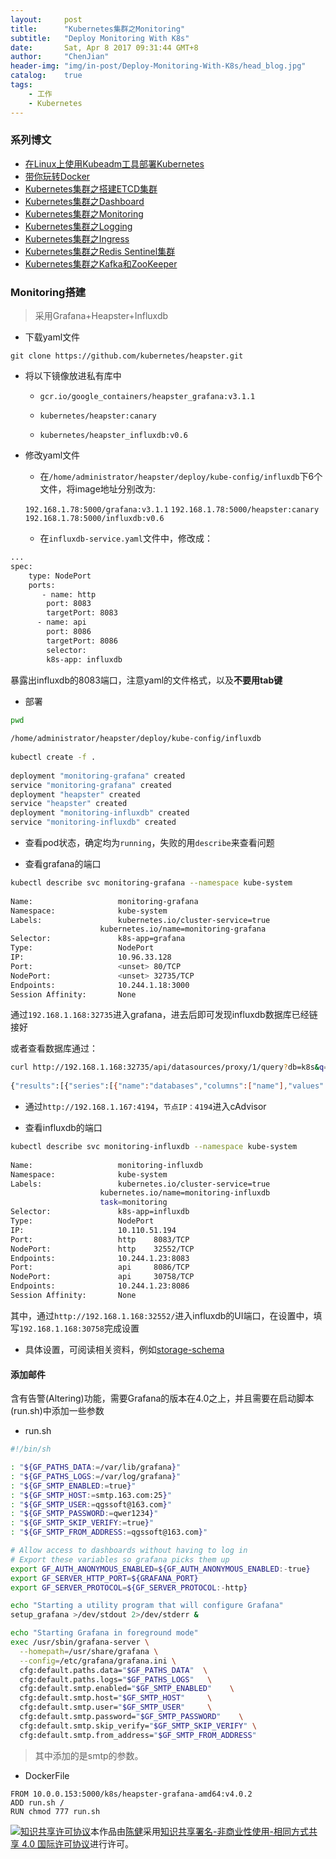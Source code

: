```yaml
---
layout:     post
title:      "Kubernetes集群之Monitoring"
subtitle:   "Deploy Monitoring With K8s"
date:       Sat, Apr 8 2017 09:31:44 GMT+8
author:     "ChenJian"
header-img: "img/in-post/Deploy-Monitoring-With-K8s/head_blog.jpg"
catalog:    true
tags:
    - 工作
    - Kubernetes
---
```


### 系列博文

- [在Linux上使用Kubeadm工具部署Kubernetes](https://o-my-chenjian.com/2016/12/08/Deploy-K8s-by-Kubeadm-on-Linux/)
- [带你玩转Docker](https://o-my-chenjian.com/2016/07/04/Easy-With-Docker/)
- [Kubernetes集群之搭建ETCD集群](https://o-my-chenjian.com/2017/04/08/Deploy-Etcd-Cluster/)
- [Kubernetes集群之Dashboard](https://o-my-chenjian.com/2017/04/08/Deploy-Dashboard-With-K8s/)
- [Kubernetes集群之Monitoring](https://o-my-chenjian.com/2017/04/08/Deploy-Monitoring-With-K8s/)
- [Kubernetes集群之Logging](https://o-my-chenjian.com/2017/04/08/Deploy-Logging-With-K8s/)
- [Kubernetes集群之Ingress](https://o-my-chenjian.com/2017/04/08/Deploy-Ingress-With-K8s/)
- [Kubernetes集群之Redis Sentinel集群](https://o-my-chenjian.com/2017/02/06/Deploy-Redis-Sentinel-Cluster-With-K8s/)
- [Kubernetes集群之Kafka和ZooKeeper](https://o-my-chenjian.com/2017/04/11/Deploy-Kafka-And-ZP-With-K8s/)

### Monitoring搭建

> 采用Grafana+Heapster+Influxdb

- 下载yaml文件

`git clone https://github.com/kubernetes/heapster.git`
	
- 将以下镜像放进私有库中

	- `gcr.io/google_containers/heapster_grafana:v3.1.1`

	- `kubernetes/heapster:canary`

	- `kubernetes/heapster_influxdb:v0.6` 

- 修改yaml文件

	* 在`/home/administrator/heapster/deploy/kube-config/influxdb`下6个文件，将image地址分别改为:
	
	`192.168.1.78:5000/grafana:v3.1.1`
	`192.168.1.78:5000/heapster:canary`
	`192.168.1.78:5000/influxdb:v0.6`
	
	* 在`influxdb-service.yaml`文件中，修改成：
	
``` bash
...
spec:
	type: NodePort
	ports:
	   - name: http
        port: 8083
        targetPort: 8083
      - name: api
        port: 8086
        targetPort: 8086
		selector:
        k8s-app: influxdb
```
	
暴露出influxdb的8083端口，注意yaml的文件格式，以及**不要用tab键**

- 部署

``` bash
pwd
	
/home/administrator/heapster/deploy/kube-config/influxdb
	
kubectl create -f .
	
deployment "monitoring-grafana" created
service "monitoring-grafana" created
deployment "heapster" created
service "heapster" created
deployment "monitoring-influxdb" created
service "monitoring-influxdb" created
```
	
- 查看pod状态，确定均为`running`，失败的用`describe`来查看问题

- 查看grafana的端口

``` bash
kubectl describe svc monitoring-grafana --namespace kube-system
	
Name:                   monitoring-grafana
Namespace:              kube-system
Labels:                 kubernetes.io/cluster-service=true
                    kubernetes.io/name=monitoring-grafana
Selector:               k8s-app=grafana
Type:                   NodePort
IP:                     10.96.33.128
Port:                   <unset> 80/TCP
NodePort:               <unset> 32735/TCP
Endpoints:              10.244.1.18:3000
Session Affinity:       None
```

通过`192.168.1.168:32735`进入grafana，进去后即可发现influxdb数据库已经链接好

或者查看数据库通过：
	
``` bash
curl http://192.168.1.168:32735/api/datasources/proxy/1/query?db=k8s&q=SHOW%20DATABASES&epoch=ms
	
{"results":[{"series":[{"name":"databases","columns":["name"],"values":[["_internal"],["k8s"]]}]}]}
```
	
- 通过`http://192.168.1.167:4194`，`节点IP：4194`进入cAdvisor

- 查看influxdb的端口

``` bash
kubectl describe svc monitoring-influxdb --namespace kube-system
	
Name:                   monitoring-influxdb
Namespace:              kube-system
Labels:                 kubernetes.io/cluster-service=true
                    kubernetes.io/name=monitoring-influxdb
                    task=monitoring
Selector:               k8s-app=influxdb
Type:                   NodePort
IP:                     10.110.51.194
Port:                   http    8083/TCP
NodePort:               http    32552/TCP
Endpoints:              10.244.1.23:8083
Port:                   api     8086/TCP
NodePort:               api     30758/TCP
Endpoints:              10.244.1.23:8086
Session Affinity:       None
```
	
其中，通过`http://192.168.1.168:32552/`进入influxdb的UI端口，在设置中，填写`192.168.1.168:30758`完成设置

- 具体设置，可阅读相关资料，例如[storage-schema](https://github.com/kubernetes/heapster/blob/master/docs/storage-schema.md)

#### 添加邮件

含有告警(Altering)功能，需要Grafana的版本在4.0之上，并且需要在启动脚本(run.sh)中添加一些参数

- run.sh

``` bash
#!/bin/sh

: "${GF_PATHS_DATA:=/var/lib/grafana}"
: "${GF_PATHS_LOGS:=/var/log/grafana}"
: "${GF_SMTP_ENABLED:=true}"
: "${GF_SMTP_HOST:=smtp.163.com:25}"
: "${GF_SMTP_USER:=qgssoft@163.com}"
: "${GF_SMTP_PASSWORD:=qwer1234}"
: "${GF_SMTP_SKIP_VERIFY:=true}"
: "${GF_SMTP_FROM_ADDRESS:=qgssoft@163.com}"

# Allow access to dashboards without having to log in
# Export these variables so grafana picks them up
export GF_AUTH_ANONYMOUS_ENABLED=${GF_AUTH_ANONYMOUS_ENABLED:-true}
export GF_SERVER_HTTP_PORT=${GRAFANA_PORT}
export GF_SERVER_PROTOCOL=${GF_SERVER_PROTOCOL:-http}

echo "Starting a utility program that will configure Grafana"
setup_grafana >/dev/stdout 2>/dev/stderr &

echo "Starting Grafana in foreground mode"
exec /usr/sbin/grafana-server \
  --homepath=/usr/share/grafana \
  --config=/etc/grafana/grafana.ini \
  cfg:default.paths.data="$GF_PATHS_DATA"  \
  cfg:default.paths.logs="$GF_PATHS_LOGS"   \
  cfg:default.smtp.enabled="$GF_SMTP_ENABLED"    \
  cfg:default.smtp.host="$GF_SMTP_HOST"     \
  cfg:default.smtp.user="$GF_SMTP_USER"     \
  cfg:default.smtp.password="$GF_SMTP_PASSWORD"    \
  cfg:default.smtp.skip_verify="$GF_SMTP_SKIP_VERIFY" \
  cfg:default.smtp.from_address="$GF_SMTP_FROM_ADDRESS"
```

> 其中添加的是smtp的参数。

- DockerFile

``` docker
FROM 10.0.0.153:5000/k8s/heapster-grafana-amd64:v4.0.2
ADD run.sh /
RUN chmod 777 run.sh
```

<a rel="license" href="http://creativecommons.org/licenses/by-nc-sa/4.0/"><img alt="知识共享许可协议" style="border-width:0" src="https://i.creativecommons.org/l/by-nc-sa/4.0/88x31.png" /></a>本作品由<a xmlns:cc="http://creativecommons.org/ns#" href="https://o-my-chenjian.com/2017/04/08/Deploy-Monitoring-With-K8s/" property="cc:attributionName" rel="cc:attributionURL">陈健</a>采用<a rel="license" href="http://creativecommons.org/licenses/by-nc-sa/4.0/">知识共享署名-非商业性使用-相同方式共享 4.0 国际许可协议</a>进行许可。

